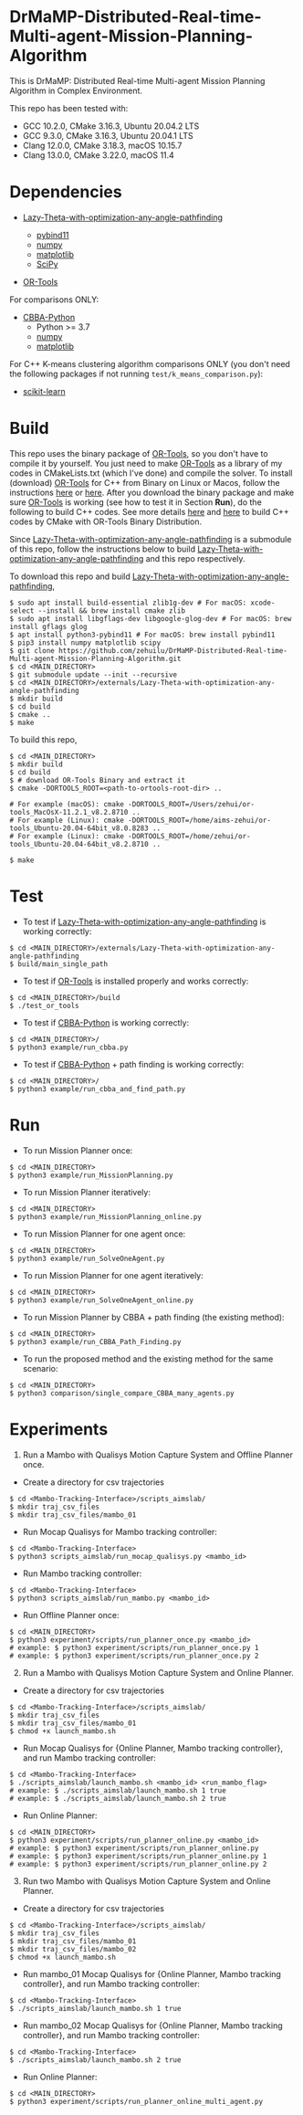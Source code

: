 # DrMaMP-Distributed-Real-time-Multi-agent-Mission-Planning-Algorithm
This is DrMaMP: Distributed Real-time Multi-agent Mission Planning Algorithm in Complex Environment.


This repo has been tested with:
* GCC 10.2.0, CMake 3.16.3, Ubuntu 20.04.2 LTS
* GCC 9.3.0, CMake 3.16.3, Ubuntu 20.04.1 LTS
* Clang 12.0.0, CMake 3.18.3, macOS 10.15.7
* Clang 13.0.0, CMake 3.22.0, macOS 11.4


Dependencies
============
* [Lazy-Theta-with-optimization-any-angle-pathfinding](https://github.com/zehuilu/Lazy-Theta-with-optimization-any-angle-pathfinding)
  - [pybind11](https://github.com/pybind/pybind11)
  - [numpy](https://numpy.org/)
  - [matplotlib](https://matplotlib.org/)
  - [SciPy](https://www.scipy.org/)

* [OR-Tools](https://developers.google.com/optimization)

For comparisons ONLY:
* [CBBA-Python](https://github.com/zehuilu/CBBA-Python.git)
  - Python >= 3.7
  - [numpy](https://numpy.org/)
  - [matplotlib](https://matplotlib.org/)

For C++ K-means clustering algorithm comparisons ONLY (you don't need the following packages if not running `test/k_means_comparison.py`):
  - [scikit-learn](https://scikit-learn.org/stable/)

Build
=====

This repo uses the binary package of [OR-Tools](https://developers.google.com/optimization), so you don't have to compile it by yourself. You just need to make [OR-Tools](https://developers.google.com/optimization) as a library of my codes in CMakeLists.txt (which I've done) and compile the solver.
To install (download) [OR-Tools](https://developers.google.com/optimization) for C++ from Binary on Linux or Macos, follow the instructions [here](https://developers.google.com/optimization/install/cpp/linux) or [here](https://developers.google.com/optimization/install/cpp/mac). After you download the binary package and make sure [OR-Tools](https://developers.google.com/optimization) is working (see how to test it in Section **Run**), do the following to build C++ codes. See more details [here](https://github.com/jwdinius/ortools-with-cmake) and [here](https://github.com/google/or-tools/issues/1440) to build C++ codes by CMake with OR-Tools Binary Distribution.


Since [Lazy-Theta-with-optimization-any-angle-pathfinding](https://github.com/zehuilu/Lazy-Theta-with-optimization-any-angle-pathfinding) is a submodule of this repo, follow the instructions below to build [Lazy-Theta-with-optimization-any-angle-pathfinding](https://github.com/zehuilu/Lazy-Theta-with-optimization-any-angle-pathfinding) and this repo respectively.


To download this repo and build [Lazy-Theta-with-optimization-any-angle-pathfinding](https://github.com/zehuilu/Lazy-Theta-with-optimization-any-angle-pathfinding),
```
$ sudo apt install build-essential zlib1g-dev # For macOS: xcode-select --install && brew install cmake zlib
$ sudo apt install libgflags-dev libgoogle-glog-dev # For macOS: brew install gflags glog
$ apt install python3-pybind11 # For macOS: brew install pybind11
$ pip3 install numpy matplotlib scipy
$ git clone https://github.com/zehuilu/DrMaMP-Distributed-Real-time-Multi-agent-Mission-Planning-Algorithm.git
$ cd <MAIN_DIRECTORY>
$ git submodule update --init --recursive
$ cd <MAIN_DIRECTORY>/externals/Lazy-Theta-with-optimization-any-angle-pathfinding
$ mkdir build
$ cd build
$ cmake ..
$ make
```


To build this repo,
```
$ cd <MAIN_DIRECTORY>
$ mkdir build
$ cd build
$ # download OR-Tools Binary and extract it
$ cmake -DORTOOLS_ROOT=<path-to-ortools-root-dir> ..

# For example (macOS): cmake -DORTOOLS_ROOT=/Users/zehui/or-tools_MacOsX-11.2.1_v8.2.8710 ..
# For example (Linux): cmake -DORTOOLS_ROOT=/home/aims-zehui/or-tools_Ubuntu-20.04-64bit_v8.0.8283 ..
# For example (Linux): cmake -DORTOOLS_ROOT=/home/zehui/or-tools_Ubuntu-20.04-64bit_v8.2.8710 ..

$ make
```


Test
====

* To test if [Lazy-Theta-with-optimization-any-angle-pathfinding](https://github.com/zehuilu/Lazy-Theta-with-optimization-any-angle-pathfinding) is working correctly:
```
$ cd <MAIN_DIRECTORY>/externals/Lazy-Theta-with-optimization-any-angle-pathfinding
$ build/main_single_path
```

* To test if [OR-Tools](https://developers.google.com/optimization) is installed properly and works correctly:
```
$ cd <MAIN_DIRECTORY>/build
$ ./test_or_tools
```

* To test if [CBBA-Python](https://github.com/zehuilu/CBBA-Python.git) is working correctly:
```
$ cd <MAIN_DIRECTORY>/
$ python3 example/run_cbba.py
```

* To test if [CBBA-Python](https://github.com/zehuilu/CBBA-Python.git) + path finding is working correctly:
```
$ cd <MAIN_DIRECTORY>/
$ python3 example/run_cbba_and_find_path.py
```


Run
===

<!-- * To run the solver in C++:
```
$ cd <MAIN_DIRECTORY>/build
$ ./test_solve_cpp
``` -->

* To run Mission Planner once:
```
$ cd <MAIN_DIRECTORY>
$ python3 example/run_MissionPlanning.py
```

* To run Mission Planner iteratively:
```
$ cd <MAIN_DIRECTORY>
$ python3 example/run_MissionPlanning_online.py
```

* To run Mission Planner for one agent once:
```
$ cd <MAIN_DIRECTORY>
$ python3 example/run_SolveOneAgent.py
```

* To run Mission Planner for one agent iteratively:
```
$ cd <MAIN_DIRECTORY>
$ python3 example/run_SolveOneAgent_online.py
```

* To run Mission Planner by CBBA + path finding (the existing method):
```
$ cd <MAIN_DIRECTORY>
$ python3 example/run_CBBA_Path_Finding.py
```

* To run the proposed method and the existing method for the same scenario:
```
$ cd <MAIN_DIRECTORY>
$ python3 comparison/single_compare_CBBA_many_agents.py
```


Experiments
===========

1. Run a Mambo with Qualisys Motion Capture System and Offline Planner once.

* Create a directory for csv trajectories
```
$ cd <Mambo-Tracking-Interface>/scripts_aimslab/
$ mkdir traj_csv_files
$ mkdir traj_csv_files/mambo_01
```

* Run Mocap Qualisys for Mambo tracking controller:
```
$ cd <Mambo-Tracking-Interface>
$ python3 scripts_aimslab/run_mocap_qualisys.py <mambo_id>
```

* Run Mambo tracking controller:
```
$ cd <Mambo-Tracking-Interface>
$ python3 scripts_aimslab/run_mambo.py <mambo_id>
```

* Run Offline Planner once:
```
$ cd <MAIN_DIRECTORY>
$ python3 experiment/scripts/run_planner_once.py <mambo_id>
# example: $ python3 experiment/scripts/run_planner_once.py 1
# example: $ python3 experiment/scripts/run_planner_once.py 2
```


2. Run a Mambo with Qualisys Motion Capture System and Online Planner.

* Create a directory for csv trajectories
```
$ cd <Mambo-Tracking-Interface>/scripts_aimslab/
$ mkdir traj_csv_files
$ mkdir traj_csv_files/mambo_01
$ chmod +x launch_mambo.sh
```

* Run Mocap Qualisys for {Online Planner, Mambo tracking controller}, and run Mambo tracking controller:
```
$ cd <Mambo-Tracking-Interface>
$ ./scripts_aimslab/launch_mambo.sh <mambo_id> <run_mambo_flag>
# example: $ ./scripts_aimslab/launch_mambo.sh 1 true
# example: $ ./scripts_aimslab/launch_mambo.sh 2 true
```

* Run Online Planner:
```
$ cd <MAIN_DIRECTORY>
$ python3 experiment/scripts/run_planner_online.py <mambo_id>
# example: $ python3 experiment/scripts/run_planner_online.py
# example: $ python3 experiment/scripts/run_planner_online.py 1
# example: $ python3 experiment/scripts/run_planner_online.py 2
```


3. Run two Mambo with Qualisys Motion Capture System and Online Planner.

* Create a directory for csv trajectories
```
$ cd <Mambo-Tracking-Interface>/scripts_aimslab/
$ mkdir traj_csv_files
$ mkdir traj_csv_files/mambo_01
$ mkdir traj_csv_files/mambo_02
$ chmod +x launch_mambo.sh
```

* Run mambo_01 Mocap Qualisys for {Online Planner, Mambo tracking controller}, and run Mambo tracking controller:
```
$ cd <Mambo-Tracking-Interface>
$ ./scripts_aimslab/launch_mambo.sh 1 true
```

* Run mambo_02 Mocap Qualisys for {Online Planner, Mambo tracking controller}, and run Mambo tracking controller:
```
$ cd <Mambo-Tracking-Interface>
$ ./scripts_aimslab/launch_mambo.sh 2 true
```

* Run Online Planner:
```
$ cd <MAIN_DIRECTORY>
$ python3 experiment/scripts/run_planner_online_multi_agent.py
```

